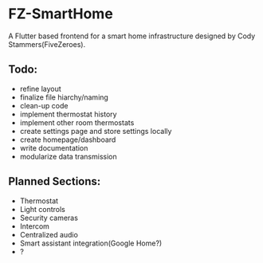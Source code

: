 
# FZ-SmartHome

  

A Flutter based frontend for a smart home infrastructure designed by Cody Stammers(FiveZeroes).

  

## Todo:

 - refine layout
 - finalize file hiarchy/naming
 - clean-up code
 - implement thermostat history
 - implement other room thermostats
 - create settings page and store settings locally
 - create homepage/dashboard
 - write documentation
 - modularize data transmission
 ## Planned Sections:
 
 - Thermostat
 - Light controls
 - Security cameras
 - Intercom
 - Centralized audio
 - Smart assistant integration(Google Home?)
 - ?
